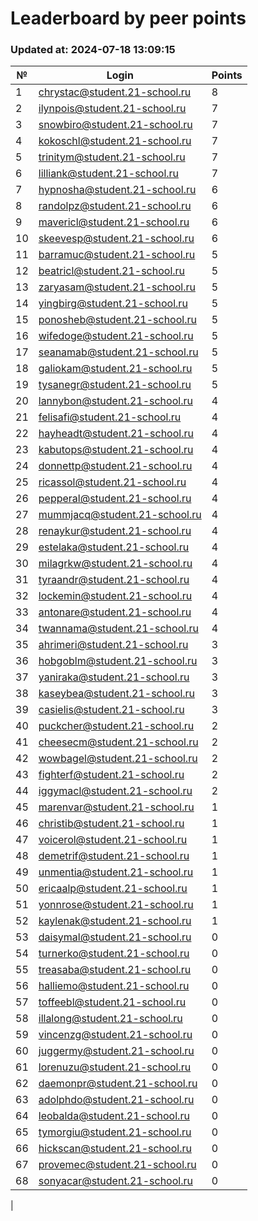# Leaderboard by peer points

### Updated at: 2024-07-18 13:09:15

| № | Login | Points |
|---|-------|--------|
|1|chrystac@student.21-school.ru|8|
|2|ilynpois@student.21-school.ru|7|
|3|snowbiro@student.21-school.ru|7|
|4|kokoschl@student.21-school.ru|7|
|5|trinitym@student.21-school.ru|7|
|6|lilliank@student.21-school.ru|7|
|7|hypnosha@student.21-school.ru|6|
|8|randolpz@student.21-school.ru|6|
|9|mavericl@student.21-school.ru|6|
|10|skeevesp@student.21-school.ru|6|
|11|barramuc@student.21-school.ru|5|
|12|beatricl@student.21-school.ru|5|
|13|zaryasam@student.21-school.ru|5|
|14|yingbirg@student.21-school.ru|5|
|15|ponosheb@student.21-school.ru|5|
|16|wifedoge@student.21-school.ru|5|
|17|seanamab@student.21-school.ru|5|
|18|galiokam@student.21-school.ru|5|
|19|tysanegr@student.21-school.ru|5|
|20|lannybon@student.21-school.ru|4|
|21|felisafi@student.21-school.ru|4|
|22|hayheadt@student.21-school.ru|4|
|23|kabutops@student.21-school.ru|4|
|24|donnettp@student.21-school.ru|4|
|25|ricassol@student.21-school.ru|4|
|26|pepperal@student.21-school.ru|4|
|27|mummjacq@student.21-school.ru|4|
|28|renaykur@student.21-school.ru|4|
|29|estelaka@student.21-school.ru|4|
|30|milagrkw@student.21-school.ru|4|
|31|tyraandr@student.21-school.ru|4|
|32|lockemin@student.21-school.ru|4|
|33|antonare@student.21-school.ru|4|
|34|twannama@student.21-school.ru|4|
|35|ahrimeri@student.21-school.ru|3|
|36|hobgoblm@student.21-school.ru|3|
|37|yaniraka@student.21-school.ru|3|
|38|kaseybea@student.21-school.ru|3|
|39|casielis@student.21-school.ru|3|
|40|puckcher@student.21-school.ru|2|
|41|cheesecm@student.21-school.ru|2|
|42|wowbagel@student.21-school.ru|2|
|43|fighterf@student.21-school.ru|2|
|44|iggymacl@student.21-school.ru|2|
|45|marenvar@student.21-school.ru|1|
|46|christib@student.21-school.ru|1|
|47|voicerol@student.21-school.ru|1|
|48|demetrif@student.21-school.ru|1|
|49|unmentia@student.21-school.ru|1|
|50|ericaalp@student.21-school.ru|1|
|51|yonnrose@student.21-school.ru|1|
|52|kaylenak@student.21-school.ru|1|
|53|daisymal@student.21-school.ru|0|
|54|turnerko@student.21-school.ru|0|
|55|treasaba@student.21-school.ru|0|
|56|halliemo@student.21-school.ru|0|
|57|toffeebl@student.21-school.ru|0|
|58|illalong@student.21-school.ru|0|
|59|vincenzg@student.21-school.ru|0|
|60|juggermy@student.21-school.ru|0|
|61|lorenuzu@student.21-school.ru|0|
|62|daemonpr@student.21-school.ru|0|
|63|adolphdo@student.21-school.ru|0|
|64|leobalda@student.21-school.ru|0|
|65|tymorgiu@student.21-school.ru|0|
|66|hickscan@student.21-school.ru|0|
|67|provemec@student.21-school.ru|0|
|68|sonyacar@student.21-school.ru|0|
|
